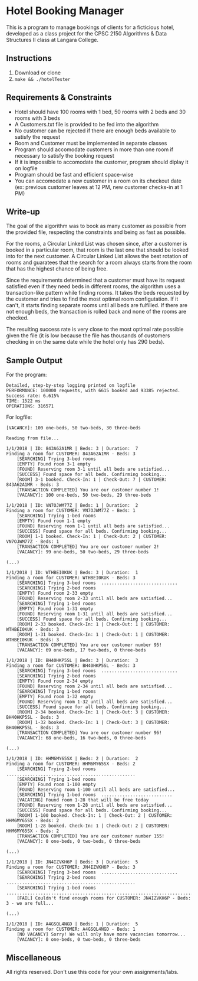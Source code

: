 # Hotel Booking Manager

This is a program to manage bookings of clients for a ficticious hotel, developed as a class project for the CPSC 2150 Algorithms & Data Structures II class at Langara College.

## Instructions

1. Download or clone
2. ```make && ./hotelTester```

## Requirements & Constraints

* Hotel should have 100 rooms with 1 bed, 50 rooms with 2 beds and 30 rooms with 3 beds
* A Customers.txt file is provided to be fed into the algorithm
* No customer can be rejected if there are enough beds available to satisfy the request
* Room and Customer must be implemented in separate classes
* Program should accomodate customers in more than one room if necessary to satisfy the booking request
* If it is impossible to accomodate the customer, program should diplay it on logfile
* Program should be fast and efficient space-wise
* You can accomodate a new customer in a room on its checkout date (ex: previous customer leaves at 12 PM, new customer checks-in at 1 PM)

## Write-up

The goal of the algorithm was to book as many customer as possible from the provided file, respecting the constraints and being as fast as possible.

For the rooms, a Circular Linked List was chosen since, after a customer is booked in a particular room, that room is the last one that should be looked into for the next customer. A Circular Linked List allows the best rotation of rooms and guaratees that the search for a room always starts from the room that has the highest chance of being free.

Since the requirements determined that a customer must have its request satisfied even if they need beds in different rooms, the algorithm uses a transaction-like pattern while finding rooms. It takes the beds requested by the customer and tries to find the most optimal room configutation. If it can't, it starts finding separate rooms until all beds are fulfilled. If there are not enough beds, the transaction is rolled back and none of the rooms are checked.

The resulting success rate is very close to the most optimal rate possible given the file (it is low because the file has thousands of customers checking in on the same date while the hotel only has 290 beds).

## Sample Output

For the program:

```
Detailed, step-by-step logging printed on logfile
PERFORMANCE: 100000 requests, with 6615 booked and 93385 rejected. Success rate: 6.615%
TIME: 1522 ms
OPERATIONS: 316571
```

For logfile:
```
[VACANCY]: 100 one-beds, 50 two-beds, 30 three-beds

Reading from file...

1/1/2018 | ID: 843A62A1MR | Beds: 3 | Duration:  7
Finding a room for CUSTOMER: 843A62A1MR - Beds: 3
	[SEARCHING] Trying 3-bed rooms 	
	[EMPTY] Found room 3-1 empty
	[FOUND] Reserving room 3-1 until all beds are satisfied...
	[SUCCESS] Found space for all beds. Confirming booking... 
	[ROOM] 3-1 booked. Check-In: 1 | Check-Out: 7 | CUSTOMER: 843A62A1MR - Beds: 3
	[TRANSACTION COMPLETED] You are our customer number 1!
	[VACANCY]: 100 one-beds, 50 two-beds, 29 three-beds

1/1/2018 | ID: VN7OJWM77Z | Beds: 1 | Duration:  2
Finding a room for CUSTOMER: VN7OJWM77Z - Beds: 1
	[SEARCHING] Trying 1-bed rooms 	
	[EMPTY] Found room 1-1 empty
	[FOUND] Reserving room 1-1 until all beds are satisfied...
	[SUCCESS] Found space for all beds. Confirming booking... 
	[ROOM] 1-1 booked. Check-In: 1 | Check-Out: 2 | CUSTOMER: VN7OJWM77Z - Beds: 1
	[TRANSACTION COMPLETED] You are our customer number 2!
	[VACANCY]: 99 one-beds, 50 two-beds, 29 three-beds

(...)

1/1/2018 | ID: WTHBEI0KUK | Beds: 3 | Duration:  1
Finding a room for CUSTOMER: WTHBEI0KUK - Beds: 3
	[SEARCHING] Trying 3-bed rooms 	.............................
	[SEARCHING] Trying 2-bed rooms 	
	[EMPTY] Found room 2-33 empty
	[FOUND] Reserving room 2-33 until all beds are satisfied...
	[SEARCHING] Trying 1-bed rooms 	
	[EMPTY] Found room 1-31 empty
	[FOUND] Reserving room 1-31 until all beds are satisfied...
	[SUCCESS] Found space for all beds. Confirming booking... 
	[ROOM] 2-33 booked. Check-In: 1 | Check-Out: 1 | CUSTOMER: WTHBEI0KUK - Beds: 3
	[ROOM] 1-31 booked. Check-In: 1 | Check-Out: 1 | CUSTOMER: WTHBEI0KUK - Beds: 3
	[TRANSACTION COMPLETED] You are our customer number 95!
	[VACANCY]: 69 one-beds, 17 two-beds, 0 three-beds

1/1/2018 | ID: BH40HKP5SL | Beds: 3 | Duration:  3
Finding a room for CUSTOMER: BH40HKP5SL - Beds: 3
	[SEARCHING] Trying 3-bed rooms 	.............................
	[SEARCHING] Trying 2-bed rooms 	
	[EMPTY] Found room 2-34 empty
	[FOUND] Reserving room 2-34 until all beds are satisfied...
	[SEARCHING] Trying 1-bed rooms 	
	[EMPTY] Found room 1-32 empty
	[FOUND] Reserving room 1-32 until all beds are satisfied...
	[SUCCESS] Found space for all beds. Confirming booking... 
	[ROOM] 2-34 booked. Check-In: 1 | Check-Out: 3 | CUSTOMER: BH40HKP5SL - Beds: 3
	[ROOM] 1-32 booked. Check-In: 1 | Check-Out: 3 | CUSTOMER: BH40HKP5SL - Beds: 3
	[TRANSACTION COMPLETED] You are our customer number 96!
	[VACANCY]: 68 one-beds, 16 two-beds, 0 three-beds

(...)

1/1/2018 | ID: HHM6MY65SX | Beds: 2 | Duration:  2
Finding a room for CUSTOMER: HHM6MY65SX - Beds: 2
	[SEARCHING] Trying 2-bed rooms 	.................................................
	[SEARCHING] Trying 1-bed rooms 	
	[EMPTY] Found room 1-100 empty
	[FOUND] Reserving room 1-100 until all beds are satisfied...
	[SEARCHING] Trying 1-bed rooms 	...........................
	[VACATING] Found room 1-28 that will be free today
	[FOUND] Reserving room 1-28 until all beds are satisfied...
	[SUCCESS] Found space for all beds. Confirming booking... 
	[ROOM] 1-100 booked. Check-In: 1 | Check-Out: 2 | CUSTOMER: HHM6MY65SX - Beds: 2
	[ROOM] 1-28 booked. Check-In: 1 | Check-Out: 2 | CUSTOMER: HHM6MY65SX - Beds: 2
	[TRANSACTION COMPLETED] You are our customer number 155!
	[VACANCY]: 0 one-beds, 0 two-beds, 0 three-beds

(...)

1/1/2018 | ID: JN4IZVKH6P | Beds: 3 | Duration:  5
Finding a room for CUSTOMER: JN4IZVKH6P - Beds: 3
	[SEARCHING] Trying 3-bed rooms 	.............................
	[SEARCHING] Trying 2-bed rooms 	.................................................
	[SEARCHING] Trying 1-bed rooms 	...................................................................................................
	[FAIL] Couldn't find enough rooms for CUSTOMER: JN4IZVKH6P - Beds: 3 - we are full...

(...)

1/1/2018 | ID: A4GSQL4NGD | Beds: 1 | Duration:  5
Finding a room for CUSTOMER: A4GSQL4NGD - Beds: 1
	[NO VACANCY] Sorry! We will only have more vacancies tomorrow...
	[VACANCY]: 0 one-beds, 0 two-beds, 0 three-beds
```

## Miscellaneous

All rights reserved. Don't use this code for your own assignments/labs.